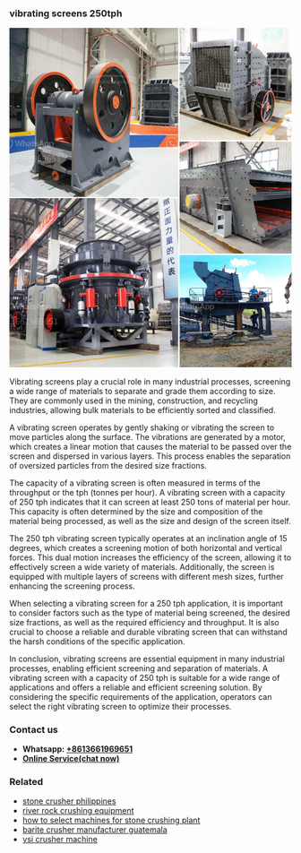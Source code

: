 <h3>vibrating screens 250tph</h3><img src='1706767741.jpg' alt=''><p>Vibrating screens play a crucial role in many industrial processes, screening a wide range of materials to separate and grade them according to size. They are commonly used in the mining, construction, and recycling industries, allowing bulk materials to be efficiently sorted and classified.</p><p>A vibrating screen operates by gently shaking or vibrating the screen to move particles along the surface. The vibrations are generated by a motor, which creates a linear motion that causes the material to be passed over the screen and dispersed in various layers. This process enables the separation of oversized particles from the desired size fractions.</p><p>The capacity of a vibrating screen is often measured in terms of the throughput or the tph (tonnes per hour). A vibrating screen with a capacity of 250 tph indicates that it can screen at least 250 tons of material per hour. This capacity is often determined by the size and composition of the material being processed, as well as the size and design of the screen itself.</p><p>The 250 tph vibrating screen typically operates at an inclination angle of 15 degrees, which creates a screening motion of both horizontal and vertical forces. This dual motion increases the efficiency of the screen, allowing it to effectively screen a wide variety of materials. Additionally, the screen is equipped with multiple layers of screens with different mesh sizes, further enhancing the screening process.</p><p>When selecting a vibrating screen for a 250 tph application, it is important to consider factors such as the type of material being screened, the desired size fractions, as well as the required efficiency and throughput. It is also crucial to choose a reliable and durable vibrating screen that can withstand the harsh conditions of the specific application.</p><p>In conclusion, vibrating screens are essential equipment in many industrial processes, enabling efficient screening and separation of materials. A vibrating screen with a capacity of 250 tph is suitable for a wide range of applications and offers a reliable and efficient screening solution. By considering the specific requirements of the application, operators can select the right vibrating screen to optimize their processes.</p><h3>Contact us</h3><ul><li><strong>Whatsapp:&nbsp;<a href="https://wa.me/8613661969651">+8613661969651</a></strong></li><li><a href="https://swt.shibang-china.com/?git&amp;zhl&amp;vibrating screens 250tph"><strong>Online Service(chat now)</strong></a></li></ul><h3>Related</h3><ul><li><a href='stone crusher philippines.md'>stone crusher philippines</a></li><li><a href='river rock crushing equipment.md'>river rock crushing equipment</a></li><li><a href='how to select machines for stone crushing plant.md'>how to select machines for stone crushing plant</a></li><li><a href='barite crusher manufacturer guatemala.md'>barite crusher manufacturer guatemala</a></li><li><a href='vsi crusher machine.md'>vsi crusher machine</a></li></ul>